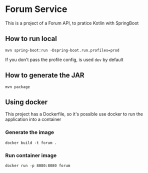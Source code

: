 # Forum Service

This is a project of a Forum API, to pratice Kotlin with SpringBoot

## How to run local

```shell
mvn spring-boot:run -Dspring-boot.run.profiles=prod
```
If you don't pass the profile config, is used `dev` by default

## How to generate the JAR
```shell
mvn package
```

## Using docker
This project has a Dockerfile, so it's possible use docker to run the application into a container

### Generate the image

```shell
docker build -t forum .
```

### Run container image

```shell
docker run -p 8080:8080 forum
```